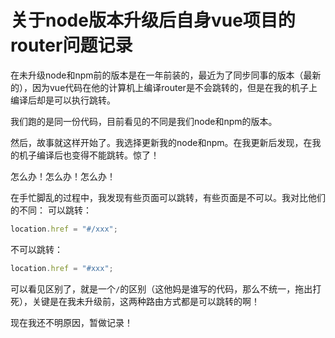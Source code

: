 # 关于node版本升级后自身vue项目的router问题记录

在未升级node和npm前的版本是在一年前装的，最近为了同步同事的版本（最新的），因为vue代码在他的计算机上编译router是不会跳转的，但是在我的机子上编译后却是可以执行跳转。

我们跑的是同一份代码，目前看见的不同是我们node和npm的版本。

然后，故事就这样开始了。我选择更新我的node和npm。在我更新后发现，在我的机子编译后也变得不能跳转。惊了！

怎么办！怎么办！怎么办！

在手忙脚乱的过程中，我发现有些页面可以跳转，有些页面是不可以。我对比他们的不同：
可以跳转：
```javascript
location.href = "#/xxx";
```
不可以跳转：
```javascript
location.href = "#xxx";
```

可以看见区别了，就是一个`/`的区别（这他妈是谁写的代码，那么不统一，拖出打死），关键是在我未升级前，这两种路由方式都是可以跳转的啊！

现在我还不明原因，暂做记录！
